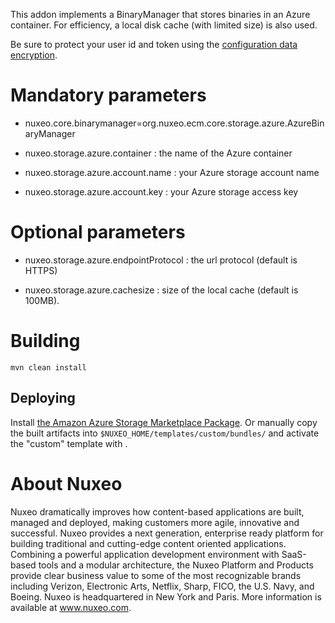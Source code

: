 This addon implements a BinaryManager that stores binaries in an Azure container.
For efficiency, a local disk cache (with limited size) is also used.

Be sure to protect your user id and token using the [configuration data encryption](https://doc.nuxeo.com/x/4YeRAQ).

# Mandatory parameters

- nuxeo.core.binarymanager=org.nuxeo.ecm.core.storage.azure.AzureBinaryManager

- nuxeo.storage.azure.container : the name of the Azure container

- nuxeo.storage.azure.account.name : your Azure storage account name

- nuxeo.storage.azure.account.key : your Azure storage access key

# Optional parameters

- nuxeo.storage.azure.endpointProtocol : the url protocol (default is HTTPS)

- nuxeo.storage.azure.cachesize : size of the local cache (default is 100MB).

# Building

    mvn clean install

## Deploying

Install [the Amazon Azure Storage Marketplace Package](https://connect.nuxeo.com/nuxeo/site/marketplace/package/azure-storage).
Or manually copy the built artifacts into `$NUXEO_HOME/templates/custom/bundles/` and activate the "custom" template with .

# About Nuxeo

Nuxeo dramatically improves how content-based applications are built, managed and deployed, making customers more agile, innovative and successful. Nuxeo provides a next generation, enterprise ready platform for building traditional and cutting-edge content oriented applications. Combining a powerful application development environment with SaaS-based tools and a modular architecture, the Nuxeo Platform and Products provide clear business value to some of the most recognizable brands including Verizon, Electronic Arts, Netflix, Sharp, FICO, the U.S. Navy, and Boeing. Nuxeo is headquartered in New York and Paris. More information is available at www.nuxeo.com.
